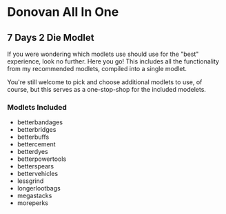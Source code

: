 # Donovan All In One

## 7 Days 2 Die Modlet

If you were wondering which modlets use should use for the "best" experience, look no further. Here you go!
This includes all the functionality from my recommended modlets, compiled into a single modlet.

You're still welcome to pick and choose additional modlets to use, of course, but this serves as a one-stop-shop for the included modelets.

### Modlets Included

- betterbandages
- betterbridges
- betterbuffs
- bettercement
- betterdyes
- betterpowertools
- betterspears
- bettervehicles
- lessgrind
- longerlootbags
- megastacks
- moreperks
